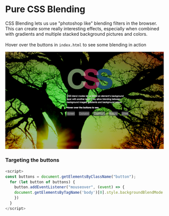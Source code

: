 # Pure CSS Blending
CSS Blending lets us use "photoshop like" blending filters in the browser. 
This can create some really interesting effects, especially when combined with
gradients and multiple stacked background pictures and colors. <br><br>
Hover over the buttons in `index.html` to see some blending in action
 
![screenshot](css-blending-screenshot.png "index.html screenshot")

### Targeting the buttons

```javascript
<script>
const buttons = document.getElementsByClassName("button");
  for (let button of buttons) {
    button.addEventListener("mouseover", (event) => {
    document.getElementsByTagName('body')[0].style.backgroundBlendMode = event.target.innerHTML.toLowerCase();
    })
  }	
</script>
```






